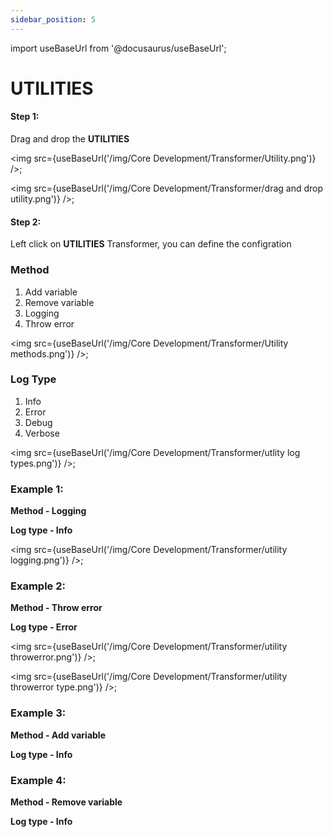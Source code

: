 ```yaml
---
sidebar_position: 5
---
```


import useBaseUrl from '@docusaurus/useBaseUrl';

# UTILITIES

#### Step 1:

Drag and drop the **UTILITIES**

<img src={useBaseUrl('/img/Core Development/Transformer/Utility.png')} />;

<img src={useBaseUrl('/img/Core Development/Transformer/drag and drop utility.png')} />;

#### Step 2:

Left click on **UTILITIES** Transformer, you can define the  configration

### Method

1) Add variable
2) Remove variable
3) Logging
4) Throw error
   
<img src={useBaseUrl('/img/Core Development/Transformer/Utility methods.png')} />;

### Log Type

1) Info
2) Error
3) Debug
4) Verbose

<img src={useBaseUrl('/img/Core Development/Transformer/utlity log types.png')} />;

### Example 1: 

**Method - Logging**

**Log type - Info**  

<img src={useBaseUrl('/img/Core Development/Transformer/utility logging.png')} />;

### Example 2: 

**Method - Throw error**

**Log type - Error** 

<img src={useBaseUrl('/img/Core Development/Transformer/utility throwerror.png')} />;

<img src={useBaseUrl('/img/Core Development/Transformer/utility throwerror type.png')} />;

### Example 3:
**Method - Add variable**

**Log type - Info** 


### Example 4:
**Method - Remove variable**

**Log type - Info** 



